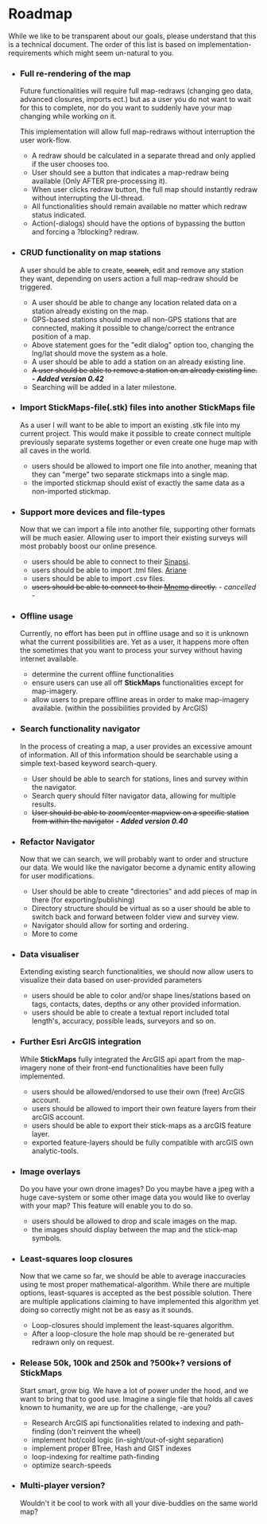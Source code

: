 # Roadmap
While we like to be transparent about our goals, please understand that this is a technical document.
The order of this list is based on implementation-requirements which might seem un-natural to you.

- ### Full re-rendering of the map

  Future functionalities will require full map-redraws (changing geo data, advanced closures, imports ect.) but as a user 
  you do not want to wait for this to complete, nor do you want to suddenly have your map changing while working on it. 
  
  This implementation will allow full map-redraws without interruption the user work-flow.
  
  - A redraw should be calculated in a separate thread and only applied if the user chooses too.
  - User should see a button that indicates a map-redraw being available (Only AFTER pre-processing it).
  - When user clicks redraw button, the full map should instantly redraw without interrupting the UI-thread.
  - All functionalities should remain available no matter which redraw status indicated.
  - Action(-dialogs) should have the options of bypassing the button and forcing a ?blocking? redraw.

- ### CRUD functionality on map stations

  A user should be able to create, ~~search~~, edit and remove any station they want, depending on users action a full map-redraw should be triggered.

  - A user should be able to change any location related data on a station already existing on the map.
  - GPS-based stations should move all non-GPS stations that are connected, making it possible to change/correct the entrance position of a map.
  - Above statement goes for the "edit dialog" option too, changing the lng/lat should move the system as a hole.
  - A user should be able to add a station on an already existing line.
  - ~~A user should be able to remove a station on an already existing line.~~ ***\- Added version 0.42***
  - Searching will be added in a later milestone.
  
- ### Import **StickMaps**-file(.stk) files into another **StickMaps** file

  As a user I will want to be able to import an existing .stk file into my current project. 
  This would make it possible to create connect multiple previously separate systems together or even create one huge map with all caves in the world.

  - users should be allowed to import one file into another, meaning that they can "merge" two separate stickmaps into a single map.
  - the imported stickmap should exist of exactly the same data as a non-imported stickmap.

- ### Support more devices and file-types

  Now that we can import a file into another file, supporting other formats will be much easier.
  Allowing user to import their existing surveys will most probably boost our online presence.
  

  - users should be able to connect to their [Sinapsi](https://www.suex.it/en/sinapsi/).
  - users should be able to import .tml files. [Ariane](https://www.arianesline.com/ariane/)
  - users should be able to import .csv files.
  - ~~users should be able to connect to their [Mnemo](https://www.arianesline.com/mnemo/) directly.~~ *\- cancelled \-*
  
- ### Offline usage

  Currently, no effort has been put in offline usage and so it is unknown what the current possibilities are.
  Yet as a user, it happens more often the sometimes that you want to process your survey without having internet available.

  - determine the current offline functionalities
  - ensure users can use all off **StickMaps** functionalities except for map-imagery.
  - allow users to prepare offline areas in order to make map-imagery available. (within the possibilities provided by ArcGIS)

- ### Search functionality navigator

  In the process of creating a map, a user provides an excessive amount of information. 
  All of this information should be searchable using a simple text-based keyword search-query.

   - User should be able to search for stations, lines and survey within the navigator.
   - Search query should filter navigator data, allowing for multiple results.
   - ~~User should be able to zoom/center mapview on a specific station from within the navigator~~ ***\- Added version 0.40***

- ### Refactor Navigator

  Now that we can search, we will probably want to order and structure our data.
  We would like the navigator become a dynamic entity allowing for user modifications.

  - User should be able to create "directories" and add pieces of map in there (for exporting/publishing)
  - Directory structure should be virtual as so a user should be able to switch back and forward between folder view and survey view.
  - Navigator should allow for sorting and ordering.
  - More to come

- ### Data visualiser

  Extending existing search functionalities, we should now allow users to visualize their data based on user-provided parameters

  - users should be able to color and/or shape lines/stations based on tags, contacts, dates, depths or any other provided information.
  - users should be able to create a textual report included total length's, accuracy, possible leads, surveyors and so on.

- ### Further Esri ArcGIS integration

  While **StickMaps** fully integrated the ArcGIS api apart from the map-imagery none of their front-end functionalities 
  have been fully implemented. 

  - users should be allowed/endorsed to use their own (free) ArcGIS account.
  - users should be allowed to import their own feature layers from their arcGIS account.
  - users should be able to export their stick-maps as a arcGIS feature layer.
  - exported feature-layers should be fully compatible with arcGIS own analytic-tools.
  
- ### Image overlays

  Do you have your own drone images? Do you maybe have a jpeg with a huge cave-system or some other image data you 
  would like to overlay with your map? This feature will enable you to do so.

  - users should be allowed to drop and scale images on the map.
  - the images should display between the map and the stick-map symbols.

- ### Least-squares loop closures

  Now that we came so far, we should be able to average inaccuracies using te most proper mathematical-algorithm.
  While there are multiple options, least-squares is accepted as the best possible solution.
  There are multiple applications claiming to have implemented this algorithm yet doing so correctly might
  not be as easy as it sounds.

  - Loop-closures should implement the least-squares algorithm.
  - After a loop-closure the hole map should be re-generated but redrawn only on request.
  
- ### Release 50k, 100k and 250k and ?500k+? versions of **StickMaps**

  Start smart, grow big. We have a lot of power under the hood, and we want to bring that to good use.
  Imagine a single file that holds all caves known to humanity, we are up for the challenge, -are you?

  - Research ArcGIS api functionalities related to indexing and path-finding (don't reinvent the wheel)
  - implement hot/cold logic (in-sight/out-of-sight separation)
  - implement proper BTree, Hash and GIST indexes
  - loop-indexing for realtime path-finding
  - optimize search-speeds
  
- ### Multi-player version?

  Wouldn't it be cool to work with all your dive-buddies on the same world map?
    
